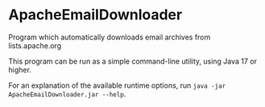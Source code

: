 # ApacheEmailDownloader
Program which automatically downloads email archives from lists.apache.org

This program can be run as a simple command-line utility, using Java 17 or higher.

For an explanation of the available runtime options, run `java -jar ApacheEmailDownloader.jar --help`.
